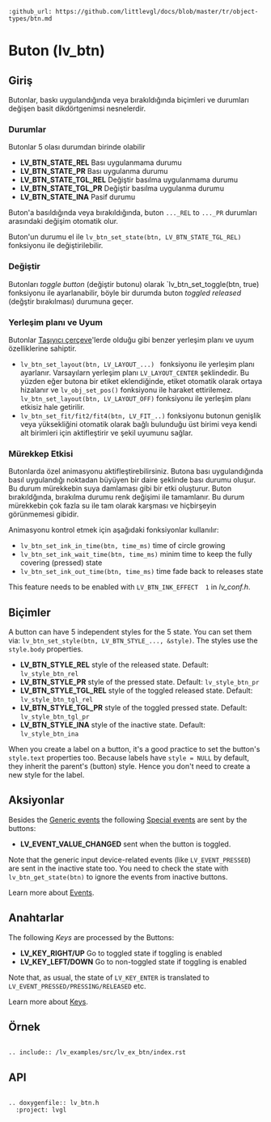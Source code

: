 ```eval_rst
:github_url: https://github.com/littlevgl/docs/blob/master/tr/object-types/btn.md
```
# Buton (lv_btn)

## Giriş

Butonlar, baskı uygulandığında veya bırakıldığında biçimleri ve durumları değişen basit dikdörtgenimsi nesnelerdir.

### Durumlar
Butonlar 5 olası durumdan birinde olabilir
- **LV_BTN_STATE_REL** Bası uygulanmama durumu
- **LV_BTN_STATE_PR** Bası uygulanma durumu
- **LV_BTN_STATE_TGL_REL** Değiştir basılma uygulanmama durumu
- **LV_BTN_STATE_TGL_PR** Değiştir basılma uygulanma durumu
- **LV_BTN_STATE_INA** Pasif durumu

Buton'a basıldığında veya bırakıldığında, buton `..._REL` to `..._PR` durumları arasındaki değişim otomatik olur.

Buton'un durumu el ile `lv_btn_set_state(btn, LV_BTN_STATE_TGL_REL)` fonksiyonu ile değiştirilebilir.

### Değiştir
Butonları  *toggle button* (değiştir butonu) olarak `lv_btn_set_toggle(btn, true) fonksiyonu ile ayarlanabilir, böyle bir durumda buton *toggled released* (değştir bırakılması) durumuna geçer.

### Yerleşim planı ve Uyum
Butonlar [Taşıyıcı çerçeve](/nesne-tipleri/çerçeve)'lerde olduğu gibi benzer yerleşim planı ve uyum özelliklerine sahiptir.
- `lv_btn_set_layout(btn, LV_LAYOUT_...) ` fonksiyonu ile yerleşim planı ayarlanır. Varsayılarn yerleşim planı `LV_LAYOUT_CENTER` şeklindedir. 
Bu yüzden eğer butona bir etiket eklendiğinde, etiket otomatik olarak ortaya hizalanır ve `lv_obj_set_pos()` fonksiyonu ile haraket ettirilemez.
`lv_btn_set_layout(btn, LV_LAYOUT_OFF)` fonksiyonu ile yerleşim planı etkisiz hale getirilir.
- `lv_btn_set_fit/fit2/fit4(btn, LV_FIT_..)` fonksiyonu butonun genişlik veya yüksekliğini otomatik olarak bağlı bulunduğu üst birimi veya kendi alt birimleri için aktifleştirir ve şekil uyumunu sağlar.

### Mürekkep Etkisi
Butonlarda özel animasyonu aktifleştirebilirsiniz. Butona bası uygulandığında basıl uygulandığı noktadan büyüyen bir daire şeklinde bası durumu oluşur. Bu durum mürekkebin suya damlaması gibi bir etki oluşturur.
Buton bırakıldğında, bırakılma durumu renk değişimi ile tamamlanır. Bu durum mürekkebin çok fazla su ile tam olarak karşması ve hiçbirşeyin görünmemesi gibidir.

Animasyonu kontrol etmek için aşağıdaki fonksiyonlar kullanılır:
- `lv_btn_set_ink_in_time(btn, time_ms)` time of circle growing
- `lv_btn_set_ink_wait_time(btn, time_ms)` minim time to keep the fully covering (pressed) state
- `lv_btn_set_ink_out_time(btn, time_ms)` time fade back to releases state

This feature needs to be enabled with `LV_BTN_INK_EFFECT  1` in *lv_conf.h*.


## Biçimler

A button can have 5 independent styles for the 5 state. You can set them via: `lv_btn_set_style(btn, LV_BTN_STYLE_..., &style)`. The styles use the `style.body` properties.

- **LV_BTN_STYLE_REL** style of the released state. Default: `lv_style_btn_rel`
- **LV_BTN_STYLE_PR** style of the pressed state. Default: `lv_style_btn_pr`
- **LV_BTN_STYLE_TGL_REL** style of the toggled released state. Default: `lv_style_btn_tgl_rel`
- **LV_BTN_STYLE_TGL_PR** style of the toggled pressed state. Default: `lv_style_btn_tgl_pr`
- **LV_BTN_STYLE_INA** style of the inactive state. Default: `lv_style_btn_ina`

When you create a label on a button, it's a good practice to set the button's `style.text` properties too. Because labels have `style = NULL` by default, they inherit the parent's (button) style. 
Hence you don't need to create a new style for the label. 


## Aksiyonlar
Besides the [Generic events](/overview/event.html#generic-events) the following [Special events](/overview/event.html#special-events) are sent by the buttons:
 - **LV_EVENT_VALUE_CHANGED** sent when the button is toggled.

Note that the generic input device-related events (like `LV_EVENT_PRESSED`) are sent in the inactive state too. You need to check the state with `lv_btn_get_state(btn)` to ignore the events from inactive buttons.
 
Learn more about [Events](/overview/event).

## Anahtarlar
The following *Keys* are processed by the Buttons:
- **LV_KEY_RIGHT/UP** Go to toggled state if toggling is enabled
- **LV_KEY_LEFT/DOWN** Go to non-toggled state if toggling is  enabled

Note that, as usual, the state of `LV_KEY_ENTER` is translated to `LV_EVENT_PRESSED/PRESSING/RELEASED` etc.

Learn more about [Keys](/overview/indev).
  
## Örnek
```eval_rst

.. include:: /lv_examples/src/lv_ex_btn/index.rst

```

## API 

```eval_rst

.. doxygenfile:: lv_btn.h
  :project: lvgl
        
```
